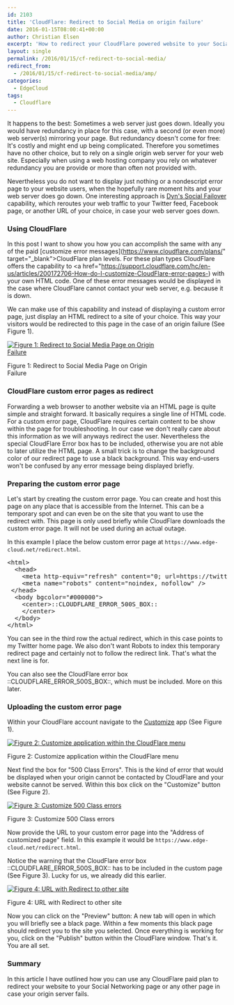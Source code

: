 ```yaml
---
id: 2103
title: 'CloudFlare: Redirect to Social Media on origin failure'
date: 2016-01-15T08:00:41+00:00
author: Christian Elsen
excerpt: 'How to redirect your CloudFlare powered website to your Social Media site, when the origin has failed. '
layout: single
permalink: /2016/01/15/cf-redirect-to-social-media/
redirect_from: 
  - /2016/01/15/cf-redirect-to-social-media/amp/
categories:
  - EdgeCloud
tags:
  - Cloudflare
---
```

It happens to the best: Sometimes a web server just goes down. Ideally you would have redundancy in place for this case, with a second (or even more) web server(s) mirroring your page. But redundancy doesn't come for free: It's costly and might end up being complicated. Therefore you sometimes have no other choice, but to rely on a single origin web server for your web site. Especially when using a web hosting company you rely on whatever redundancy you are provide or more than often not provided with.

Nevertheless you do not want to display just nothing or a nondescript error page to your website users, when the hopefully rare moment hits and your web server does go down. One interesting approach is [Dyn's Social Failover](https://help.dyn.com/understanding-social-failover/) capability, which reroutes your web traffic to your Twitter feed, Facebook page, or another URL of your choice, in case your web server goes down.

### Using CloudFlare

In this post I want to show you how you can accomplish the same with any of the paid [customize error messages](https://www.cloudflare.com/plans/" target="_blank">CloudFlare plan levels</a>. For these plan types CloudFlare offers the capability to <a href="https://support.cloudflare.com/hc/en-us/articles/200172706-How-do-I-customize-CloudFlare-error-pages-) with your own HTML code. One of these error messages would be displayed in the case where CloudFlare cannot contact your web server, e.g. because it is down.

We can make use of this capability and instead of displaying a custom error page, just display an HTML redirect to a site of your choice. This way your visitors would be redirected to this page in the case of an origin failure (See Figure 1).

<div id="attachment_2134" style="width: 360px" class="wp-caption aligncenter">
  <a href="/content/uploads/2016/01/CF-Social-Redirect.png" rel="attachment wp-att-2134"><img src="/content/uploads/2016/01/CF-Social-Redirect-350x333.png" alt="Figure 1: Redirect to Social Media Page on Origin Failure" width="350" height="333" class="size-medium wp-image-2134" srcset="/content/uploads/2016/01/CF-Social-Redirect-350x333.png 350w, /content/uploads/2016/01/CF-Social-Redirect-768x732.png 768w, /content/uploads/2016/01/CF-Social-Redirect-600x572.png 600w, /content/uploads/2016/01/CF-Social-Redirect.png 912w" sizes="(max-width: 350px) 100vw, 350px" /></a>

  <p class="wp-caption-text">
    Figure 1: Redirect to Social Media Page on Origin Failure
  </p>
</div>

### CloudFlare custom error pages as redirect

Forwarding a web browser to another website via an HTML page is quite simple and straight forward. It basically requires a single line of HTML code. For a custom error page, CloudFlare requires certain content to be show within the page for troubleshooting. In our case we don't really care about this information as we will anyways redirect the user. Nevertheless the special CloudFlare Error box has to be included, otherwise you are not able to later utilize the HTML page. A small trick is to change the background color of our redirect page to use a black background. This way end-users won't be confused by any error message being displayed briefly.

### Preparing the custom error page

Let's start by creating the custom error page. You can create and host this page on any place that is accessible from the Internet. This can be a temporary spot and can even be on the site that you want to use the redirect with. This page is only used briefly while CloudFlare downloads the custom error page. It will not be used during an actual outage.

In this example I place the below custom error page at `https://www.edge-cloud.net/redirect.html`.

<pre>&lt;html&gt;
  &lt;head&gt;
    &lt;meta http-equiv="refresh" content="0; url=https://twitter.com/ChristianElsen" /&gt;
    &lt;meta name="robots" content="noindex, nofollow" /&gt;
 &lt;/head&gt;
  &lt;body bgcolor="#000000"&gt;
    &lt;center&gt;::CLOUDFLARE_ERROR_500S_BOX::
    &lt;/center&gt;
  &lt;/body&gt;
&lt;/html&gt;
</pre>

You can see in the third row the actual redirect, which in this case points to my Twitter home page. We also don't want Robots to index this temporary redirect page and certainly not to follow the redirect link. That's what the next line is for.

You can also see the CloudFlare error box ::CLOUDFLARE\_ERROR\_500S_BOX::, which must be included. More on this later.

### Uploading the custom error page

Within your CloudFlare account navigate to the [Customize](https://www.cloudflare.com/a/customization) app (See Figure 1).



<div id="attachment_2116" style="width: 610px" class="wp-caption aligncenter">
  <a href="/content/uploads/2016/01/Customize01.png" rel="attachment wp-att-2116"><img src="/content/uploads/2016/01/Customize01-600x68.png" alt="Figure 2: Customize application within the CloudFlare menu" width="600" height="68" class="size-large wp-image-2116" srcset="/content/uploads/2016/01/Customize01-600x68.png 600w, /content/uploads/2016/01/Customize01-350x40.png 350w, /content/uploads/2016/01/Customize01-768x87.png 768w, /content/uploads/2016/01/Customize01.png 961w" sizes="(max-width: 600px) 100vw, 600px" /></a>

  <p class="wp-caption-text">
    Figure 2: Customize application within the CloudFlare menu
  </p>
</div>

Next find the box for "500 Class Errors". This is the kind of error that would be displayed when your origin cannot be contacted by CloudFlare and your website cannot be served. Within this box click on the "Customize" button (See Figure 2).

<div id="attachment_2118" style="width: 610px" class="wp-caption aligncenter">
  <a href="/content/uploads/2016/01/Customize02.png" rel="attachment wp-att-2118"><img src="/content/uploads/2016/01/Customize02-600x126.png" alt="Figure 3: Customize 500 Class errors" width="600" height="126" class="size-large wp-image-2118" srcset="/content/uploads/2016/01/Customize02-600x126.png 600w, /content/uploads/2016/01/Customize02-350x73.png 350w, /content/uploads/2016/01/Customize02-768x161.png 768w, /content/uploads/2016/01/Customize02.png 981w" sizes="(max-width: 600px) 100vw, 600px" /></a>

  <p class="wp-caption-text">
    Figure 3: Customize 500 Class errors
  </p>
</div>

Now provide the URL to your custom error page into the "Address of customized page" field. In this example it would be `https://www.edge-cloud.net/redirect.html`.

Notice the warning that the CloudFlare error box ::CLOUDFLARE\_ERROR\_500S_BOX:: has to be included in the custom page (See Figure 3). Lucky for us, we already did this earlier.

<div id="attachment_2119" style="width: 538px" class="wp-caption aligncenter">
  <a href="/content/uploads/2016/01/Customize03.png" rel="attachment wp-att-2119"><img src="/content/uploads/2016/01/Customize03.png" alt="Figure 4: URL with Redirect  to other site" width="528" height="363" class="size-full wp-image-2119" srcset="/content/uploads/2016/01/Customize03.png 528w, /content/uploads/2016/01/Customize03-350x241.png 350w" sizes="(max-width: 528px) 100vw, 528px" /></a>

  <p class="wp-caption-text">
    Figure 4: URL with Redirect to other site
  </p>
</div>

Now you can click on the "Preview" button: A new tab will open in which you will briefly see a black page. Within a few moments this black page should redirect you to the site you selected. Once everything is working for you, click on the "Publish" button within the CloudFlare window. That's it. You are all set.

### Summary

In this article I have outlined how you can use any CloudFlare paid plan to redirect your website to your Social Networking page or any other page in case your origin server fails.
